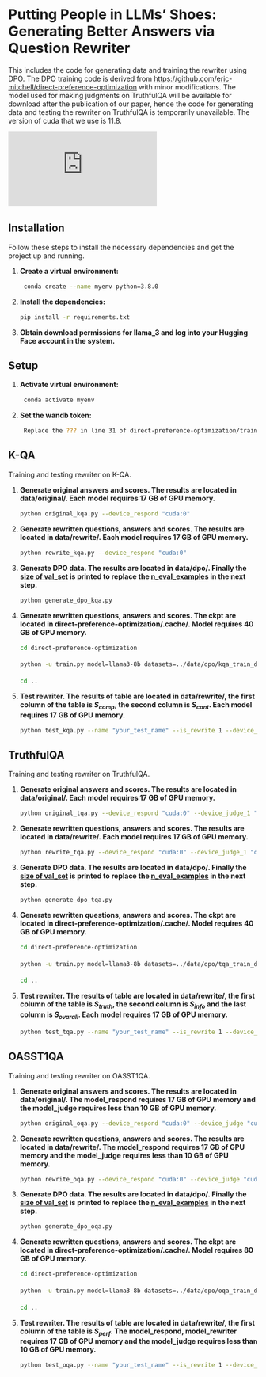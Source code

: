 # Putting People in LLMs’ Shoes: Generating Better Answers via Question Rewriter

This includes the code for generating data and training the rewriter using DPO. The DPO training code is derived from https://github.com/eric-mitchell/direct-preference-optimization with minor modifications. The model used for making judgments on TruthfulQA will be available for download after the publication of our paper, hence the code for generating data and testing the rewriter on TruthfulQA is temporarily unavailable. The version of cuda that we use is 11.8.

![Pipeline](https://github.com/3244we/Question-Rewriter/blob/master/img/pps_new.pdf "The pipeline of our method")

## Installation

Follow these steps to install the necessary dependencies and get the project up and running.

1. **Create a virtual environment:**

   ```bash
    conda create --name myenv python=3.8.0
   ```

2. **Install the dependencies:**

   ```bash
   pip install -r requirements.txt
   ```
3. **Obtain download permissions for llama_3 and log into your Hugging Face account in the system.**

## Setup

1. **Activate virtual environment:**

   ```bash
    conda activate myenv 
   ```

2. **Set the wandb token:**

   ```bash
    Replace the ??? in line 31 of direct-preference-optimization/train.py with your own wandb token. 
   ```
   
## K-QA

Training and testing rewriter on K-QA.

1. **Generate original answers and scores. The results are located in data/original/. Each model requires 17 GB of GPU memory.**

   ```bash
   python original_kqa.py --device_respond "cuda:0"
   ```

2. **Generate rewritten questions, answers and scores. The results are located in data/rewrite/. Each model requires 17 GB of GPU memory.**

   ```bash
   python rewrite_kqa.py --device_respond "cuda:0"
   ```

3. **Generate DPO data. The results are located in data/dpo/. Finally the <u>size of val_set</u> is printed to replace the <u>n_eval_examples</u> in the next step.**

   ```bash
   python generate_dpo_kqa.py
   ```

4. **Generate rewritten questions, answers and scores. The ckpt are located in direct-preference-optimization/.cache/. Model requires 40 GB of GPU memory.**

   ```bash
   cd direct-preference-optimization

   python -u train.py model=llama3-8b datasets=../data/dpo/kqa_train_data_200.json loss=dpo loss.beta=0.1 exp_name=dpo_kqa gradient_accumulation_steps=8 batch_size=32 eval_batch_size=64 trainer=FSDPTrainer sample_during_eval=false model.fsdp_policy_mp=bfloat16 eval_dataset_path=../data/dpo/kqa_eval_data_200.json n_eval_examples=4557 lora=0 dr=0.8

   cd ..
   ```

5. **Test rewriter. The results of table are located in data/rewrite/, the first column of the table is $S_{comp}$, the second column is $S_{cont}$. Each model requires 17 GB of GPU memory.**

   ```bash
   python test_kqa.py --name "your_test_name" --is_rewrite 1 --device_judge "cuda:0" --device_rewriter "cuda:1" --device_respond "cuda:2" --rewriter_ckpt "your_ckpt" --test 0 --openai_api_key "your_openai_api_key"
   ```

## TruthfulQA

Training and testing rewriter on TruthfulQA.

1. **Generate original answers and scores. The results are located in data/original/. Each model requires 17 GB of GPU memory.**

   ```bash
   python original_tqa.py --device_respond "cuda:0" --device_judge_1 "cuda:1" --device_judge_2 "cuda:2"
   ```

2. **Generate rewritten questions, answers and scores. The results are located in data/rewrite/. Each model requires 17 GB of GPU memory.**

   ```bash
   python rewrite_tqa.py --device_respond "cuda:0" --device_judge_1 "cuda:1" --device_judge_2 "cuda:2"
   ```

3. **Generate DPO data. The results are located in data/dpo/. Finally the <u>size of val_set</u> is printed to replace the <u>n_eval_examples</u> in the next step.**

   ```bash
   python generate_dpo_tqa.py
   ```

4. **Generate rewritten questions, answers and scores. The ckpt are located in direct-preference-optimization/.cache/. Model requires 40 GB of GPU memory.**

   ```bash
   cd direct-preference-optimization

   python -u train.py model=llama3-8b datasets=../data/dpo/tqa_train_data_200.json loss=dpo loss.beta=0.1 exp_name=dpo_tqa gradient_accumulation_steps=8 batch_size=32 eval_batch_size=64 trainer=FSDPTrainer sample_during_eval=false model.fsdp_policy_mp=bfloat16 eval_dataset_path=../data/dpo/tqa_eval_data_200.json n_eval_examples=4557 lora=0 dr=0.8

   cd ..
   ```

5. **Test rewriter. The results of table are located in data/rewrite/, the first column of the table is $S_{truth}$, the second column is $S_{info}$ and the last column is $S_{ovarall}$. Each model requires 17 GB of GPU memory.**

   ```bash
   python test_tqa.py --name "your_test_name" --is_rewrite 1 --device_judge_1 "cuda:0" --device_judge_2 "cuda:1" --device_rewriter "cuda:2" --device_respond "cuda:3" --rewriter_ckpt "your_ckpt" --test 0 --openai_api_key "your_openai_api_key" 

## OASST1QA

Training and testing rewriter on OASST1QA.

1. **Generate original answers and scores. The results are located in data/original/. The model_respond requires 17 GB of GPU memory and the model_judge requires less than 10 GB of GPU memory.**

   ```bash
   python original_oqa.py --device_respond "cuda:0" --device_judge "cuda:1"
   ```

2. **Generate rewritten questions, answers and scores. The results are located in data/rewrite/. The model_respond requires 17 GB of GPU memory and the model_judge requires less than 10 GB of GPU memory.**

   ```bash
   python rewrite_oqa.py --device_respond "cuda:0" --device_judge "cuda:1"
   ```

3. **Generate DPO data. The results are located in data/dpo/. Finally the <u>size of val_set</u> is printed to replace the <u>n_eval_examples</u> in the next step.**

   ```bash
   python generate_dpo_oqa.py
   ```

4. **Generate rewritten questions, answers and scores. The ckpt are located in direct-preference-optimization/.cache/. Model requires 80 GB of GPU memory.**

   ```bash
   cd direct-preference-optimization

   python -u train.py model=llama3-8b datasets=../data/dpo/oqa_train_data_200.json loss=dpo loss.beta=0.1 exp_name=dpo_tqa gradient_accumulation_steps=8 batch_size=32 eval_batch_size=64 trainer=FSDPTrainer sample_during_eval=false model.fsdp_policy_mp=bfloat16 eval_dataset_path=../data/dpo/oqa_eval_data_200.json n_eval_examples=4557 lora=0 dr=0.8

   cd ..
   ```

5. **Test rewriter. The results of table are located in data/rewrite/, the first column of the table is $S_{perf}$. The model_respond, model_rewriter requires 17 GB of GPU memory and the model_judge requires less than 10 GB of GPU memory.**

   ```bash
   python test_oqa.py --name "your_test_name" --is_rewrite 1 --device_judge "cuda:0" --device_rewriter "cuda:1" --device_respond "cuda:2" --rewriter_ckpt "your_ckpt" --test 0 --openai_api_key "your_openai_api_key" 